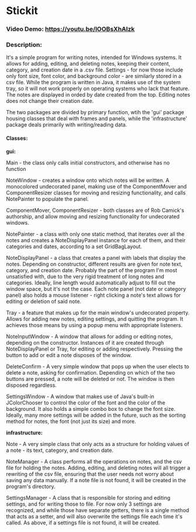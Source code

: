 # Stickit
### Video Demo:  https://youtu.be/lOOBsXhAlzk
### Description:
It's a simple program for writing notes, intended for Windows systems. It allows for adding, editing, and deleting notes, keeping their content, category,
and creation date in a .csv file. Settings - for now those include only font size, font color, and background color - are similarly stored in a csv file.
While the program is written in Java, it makes use of the system tray, so it will not work properly on operating systems who lack that feature. 
The notes are displayed in orded by date created from the top. Editing notes does not change their creation date. 


The two packages are divided by primary function, wtih the 'gui' package housing classes that deal with frames and panels,
while the 'infrastructure' package deals primarily with writing/reading data.

#### Classes:
**gui:**

Main - the class only calls initial constructors, and otherwise has no function

NoteWindow - creates a window onto which notes will be written. A monocolored undecorated panel, making use of the ComponentMover and ComponentResizer classes
for moving and resizing functionality, and calls NotePainter to populate the panel.

ComponentMover, ComponentResizer - both classes are of Rob Camick's authorship, and allow moving and resizing functionality for undecorated windows.

NotePainter - a class with only one static method, that iterates over all the notes and creates a NoteDisplayPanel instance for each of them, and  their categories and dates, according to a set GridBagLayout. 

NoteDisplayPanel - a class that creates a panel with labels that display the notes. Depending on constructor, different results are given for note text, category, and creation date. Probably the part of the program I'm most unsatisfied with, due to the very rigid treatment of long notes and categories. Ideally, line length would automatically adjust to fill out the window space, but it's not the case. Each note panel (not date or category panel) also holds a mouse listener - right clicking a note's text allows for editing or deletion of said note.

Tray - a feature that makes up for the main window's undecorated property. Allows for adding new notes, editing settings, and quitting the program. It achieves those means by using a popup menu with appropriate listeners.

NoteInputWindow - A window that allows for adding or editing notes, depending on the constructor. Instances of it are created through NoteDisplayPanel or Tray, for editing or adding respectively. Pressing the button to add or edit a note disposes of the window.

DeleteConfirm - A very simple window that pops up when the user elects to delete a note, asking for confirmation. Depending on which of the two buttons are pressed, a note will be deleted or not. The window is then disposed regardless.

SettingsWindow - A window that makes use of Java's built-in JColorChooser to control the color of the font and the color of the background. It also holds a simple combo box to change the font size. Ideally, many more settings will be added in the future, such as the sorting method for notes, the font (not just its size) and more.

**infrastructure:**

Note - A very simple class that only acts as a structure for holding values of a note - its text, category, and creation date.

NoteManager - A class performs all the operations on notes, and the csv file for holding the notes. Adding, editing, and deleting notes will all trigger a rewriting of the csv file, ensuring that the user needs not worry about saving any data manually. If a note file is not found, it will be created in the program's directory.

SettingsManager - A class that is responsible for storing and editing settings, and for writing those to file. For now only 3 settings are recognized, and while those have separate getters, there is a single method that acts as a setter, and will also overwrite the settings file each time it's called. As above, if a settings file is not found, it will be created.
